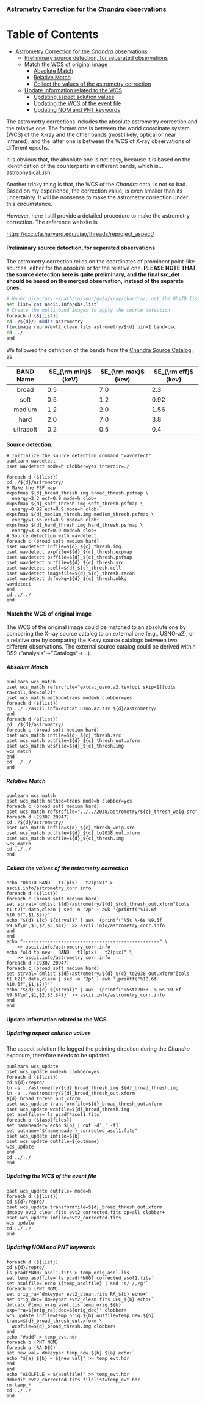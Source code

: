 ### Astrometry Correction for the _Chandra_ observations

Table of Contents
=================

* [Astrometry Correction for the <em>Chandra</em> observations](#astrometry-correction-for-the-chandra-observations)
  * [Preliminary source detection, for seperated observations](#preliminary-source-detection-for-seperated-observations)
  * [Match the WCS of original image](#match-the-wcs-of-original-image)
    * [Absolute Match](#absolute-match)
    * [Relative Match](#relative-match)
    * [Collect the values of the astrometry correction](#collect-the-values-of-the-astrometry-correction)
  * [Update information related to the WCS](#update-information-related-to-the-wcs)
    * [Updating aspect solution values](#updating-aspect-solution-values)
    * [Updating the WCS of the event file](#updating-the-wcs-of-the-event-file)
    * [Updating NOM and PNT keywords](#updating-nom-and-pnt-keywords)

The astrometry corrections includes the absolute astrometry correction and the relative one. The former one is between the world coordinate system (WCS) of the X-ray and the other bands (most likely, optical or near infrared), and the latter one is between the WCS of X-ray observations of different epochs.

It is obvious that, the absolute one is not easy, because it is based on the identification of the counterparts in different bands, which is... astrophysical..ish. 

Another tricky thing is that, the WCS of the _Chandra_ data, is not so bad. Based on my experience, the correction value, is even smaller than its uncertainty. It will be nonsense to make the astrometry correction under this circumstance.

However, here I still provide a detailed procedure to make the astrometry correction. The reference website is

https://cxc.cfa.harvard.edu/ciao/threads/reproject_aspect/

#### Preliminary source detection, for seperated observations

The astrometry correction relies on the coordinates of prominent point-like sources, either for the absolute or for the relative one. **PLEASE NOTE THAT the source detection here is quite preliminary, and the final src_det should be based on the merged observation, instead of the separate ones.**

```bash
# Under directory ~/path/to/your/data/xray/chandra/, get the ObsID list
set list=`cat ascii.info/obs.list`
# Create the multi-band images to apply the source detection
foreach d (${list})
cd ./${d}/; mkdir astrometry
fluximage repro/evt2_clean.fits astrometry/${d} bin=1 band=csc
cd ../
end
```

We followed the definition of the bands from the [Chandra Source Catalog](https://cxc.harvard.edu/csc/columns/ebands.html), as

| BAND Name | $E_{\rm min}$ (keV) | $E_{\rm max}$ (kev) | $E_{\rm eff}$ (kev) |
| :-------: | ------------------- | ------------------- | ------------------- |
|   broad   | 0.5                 | 7.0                 | 2.3                 |
|   soft    | 0.5                 | 1.2                 | 0.92                |
|  medium   | 1.2                 | 2.0                 | 1.56                |
|   hard    | 2.0                 | 7.0                 | 3.8                 |
| ultrasoft | 0.2                 | 0.5                 | 0.4                 |

**Source detection**:

```shell
# Initialize the source detection command "wavdetect"
punlearn wavdetect
pset wavdetect mode=h clobber=yes interdir=./

foreach d (${list})
cd ./${d}/astrometry/
# Make the PSF map
mkpsfmap ${d}_broad_thresh.img broad_thresh.psfmap \
  energy=2.3 ecf=0.9 mode=h clob+
mkpsfmap ${d}_soft_thresh.img soft_thresh.psfmap \
  energy=0.92 ecf=0.9 mode=h clob+
mkpsfmap ${d}_medium_thresh.img medium_thresh.psfmap \
  energy=1.56 ecf=0.9 mode=h clob+
mkpsfmap ${d}_hard_thresh.img hard_thresh.psfmap \
  energy=3.8 ecf=0.9 mode=h clob+
# Source detection with wavdetect
foreach c (broad soft medium hard)
pset wavdetect infile=${d}_${c}_thresh.img
pset wavdetect expfile=${d}_${c}_thresh.expmap
pset wavdetect psffile=${d}_${c}_thresh.psfmap
pset wavdetect outfile=${d}_${c}_thresh.src
pset wavdetect scell=${d}_${c}_thresh.cell
pset wavdetect imagefile=${d}_${c}_thresh.recon
pset wavdetect defnbkg=${d}_${c}_thresh.nbkg
wavdetect
end
cd ../../
end
```

#### Match the WCS of original image

The WCS of the original image could be matched to an absolute one by comparing the X-ray source catalog to an external one (e.g., USNO-a2), or a relative one by comparing the X-ray source catalogs between two different observations. The external source catalog could be derived within DS9 ("analysis"->"Catalogs"->...).

##### Absolute Match

```shell
punlearn wcs_match
pset wcs_match refsrcfile="extcat_usno.a2.tsv[opt skip=1][cols ra=col1,dec=col2]"
pset wcs_match method=trans mode=h clobber=yes
foreach d (${list})
cp ../../ascii.info/extcat_usno.a2.tsv ${d}/astrometry/
end
foreach d (${list})
cd ./${d}/astrometry/
foreach c (broad soft medium hard)
pset wcs_match infile=${d}_${c}_thresh.src
pset wcs_match outfile=${d}_${c}_thresh_out.xform
pset wcs_match wcsfile=${d}_${c}_thresh.img
wcs_match
end
cd ../../
end
```

##### Relative Match

```shell
punlearn wcs_match
pset wcs_match method=trans mode=h clobber=yes
foreach c (broad soft medium hard)
pset wcs_match refsrcfile="../../2038/astrometry/${c}_thresh_weig.src"
foreach d (19307 20947)
cd ./${d}/astrometry/
pset wcs_match infile=${d}_${c}_thresh_weig.src
pset wcs_match outfile=${d}_${c}_to2038_out.xform
pset wcs_match wcsfile=${d}_${c}_thresh.img
wcs_match
cd ../../
end
```

##### Collect the values of the astrometry correction

```shell
echo "ObsID BAND   t1(pix)   t2(pix)" > ascii.info/astrometry_corr.info
foreach d (${list})
foreach c (broad soft medium hard)
set strval=`dmlist ${d}/astrometry/${d}_${c}_thresh_out.xform"[cols t1,t2]" data,clean | sed -n '2p' | awk '{printf("%10.6f %10.6f",$1,$2)}'`
echo "${d} ${c} ${strval}" | awk '{printf("%5s %-6s %9.6f %9.6f\n",$1,$2,$3,$4)}' >> ascii.info/astrometry_corr.info
end
end
echo "--------------------------------------------------" \
    >> ascii.info/astrometry_corr.info
echo "old to new   BAND   t1(pix)   t2(pix)" \
    >> ascii.info/astrometry_corr.info
foreach d (19307 20947)
foreach c (broad soft medium hard)
set strval=`dmlist ${d}/astrometry/${d}_${c}_to2038_out.xform"[cols t1,t2]" data,clean | sed -n '2p' | awk '{printf("%10.6f %10.6f",$1,$2)}'`
echo "${d} ${c} ${strval}" | awk '{printf("%5sto2038  %-6s %9.6f %9.6f\n",$1,$2,$3,$4)}' >> ascii.info/astrometry_corr.info
end
end
```

#### Update information related to the WCS

##### Updating aspect solution values

The aspect solution file logged the pointing direction during the _Chandra_ exposure, therefore needs to be updated.

```shell
punlearn wcs_update
pset wcs_update mode=h clobber=yes
foreach d (${list})
cd ${d}/repro/
ln -s ../astrometry/${d}_broad_thresh.img ${d}_broad_thresh.img
ln -s ../astrometry/${d}_broad_thresh_out.xform ${d}_broad_thresh_out.xform
pset wcs_update transformfile=${d}_broad_thresh_out.xform
pset wcs_update wcsfile=${d}_broad_thresh.img
set asolfiles=`ls pcadf*asol1.fits`
foreach b (${asolfiles})
set nameheader=`echo ${b} | cut -d'_' -f1`
set outname="${nameheader}_corrected_asol1.fits"
pset wcs_update infile=${b}
pset wcs_update outfile=${outname}
wcs_update
end
cd ../../
end

```

##### Updating the WCS of the event file

```shell
pset wcs_update outfile= mode=h
foreach d (${list})
cd ${d}/repro/
pset wcs_update transformfile=${d}_broad_thresh_out.xform
dmcopy evt2_clean.fits evt2_corrected.fits op=all clobber+
pset wcs_update infile=evt2_corrected.fits
wcs_update
cd ../../
end
```

##### Updating NOM and PNT keywords

```shell
foreach d (${list})
cd ${d}/repro/
ls pcadf*N00?_asol1.fits > temp_orig_asol.lis
set temp_asolfile=`ls pcadf*N00?_corrected_asol1.fits`
set asolfile=`echo ${temp_asolfile} | sed 's/ /,/g'`
foreach b (PNT NOM)
set orig_ra=`dmkeypar evt2_clean.fits RA_${b} echo+`
set orig_dec=`dmkeypar evt2_clean.fits DEC_${b} echo+`
dmtcalc @temp_orig_asol.lis temp_orig.${b} exp="ra=${orig_ra};dec=${orig_dec}" clobber+
wcs_update infile=temp_orig.${b} outfile=temp_new.${b} trans=${d}_broad_thresh_out.xform \
  wcsfile=${d}_broad_thresh.img clobber+
end
echo "#add" > temp_evt.hdr
foreach b (PNT NOM)
foreach a (RA DEC)
set new_val=`dmkeypar temp_new.${b} ${a} echo+`
echo "${a}_${b} = ${new_val}" >> temp_evt.hdr
end
end
echo "ASOLFILE = ${asolfile}" >> temp_evt.hdr
dmhedit evt2_corrected.fits filelist=temp_evt.hdr
rm temp_*
cd ../../
end
```

